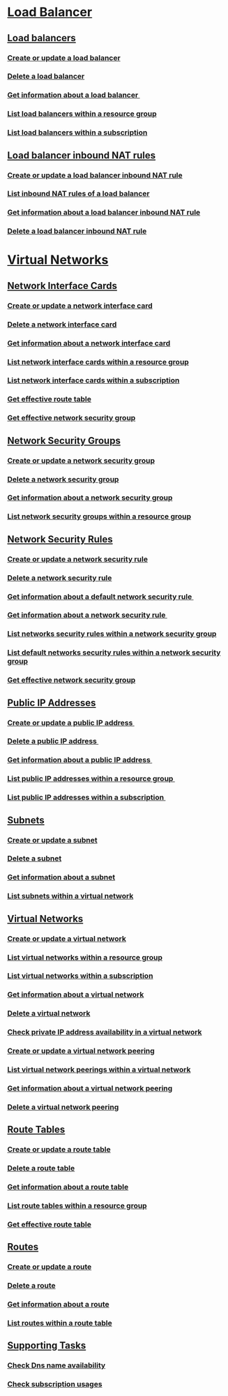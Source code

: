 # [Load Balancer](loadbalancer/index.md)
## [Load balancers](loadbalancer/load-balancer.md)
### [Create or update a load balancer](loadbalancer/create-or-update-a-load-balancer.md)
### [Delete a load balancer](loadbalancer/delete-a-load-balancer.md)
### [Get information about a load balancer ](loadbalancer/get-information-about-a-load-balancer.md)
### [List load balancers within a resource group](loadbalancer/list-load-balancers-within-a-resource-group.md)
### [List load balancers within a subscription](loadbalancer/list-load-balancers-within-a-subscription.md)
## [Load balancer inbound NAT rules](loadbalancer/load-balancer-inbound-nat-rules.md)
### [Create or update a load balancer inbound NAT rule](loadbalancer/create-or-update-a-load-balancer-inbound-nat-rule.md)
### [List inbound NAT rules of a load balancer](loadbalancer/list-inbound-nat-rules-of-a-load-balancer.md)
### [Get information about a load balancer inbound NAT rule](loadbalancer/get-information-about-a-load-balancer-inbound-nat-rule.md)
### [Delete a load balancer inbound NAT rule](loadbalancer/delete-a-load-balancer-inbound-nat-rule.md)
# [Virtual Networks](virtualnetwork/virtual-networks.md)
## [Network Interface Cards](virtualnetwork/network-interface-cards.md)
### [Create or update a network interface card](virtualnetwork/create-or-update-a-network-interface-card.md)
### [Delete a network interface card](virtualnetwork/delete-a-network-interface-card.md)
### [Get information about a network interface card](virtualnetwork/get-information-about-a-network-interface-card.md)
### [List network interface cards within a resource group](virtualnetwork/list-network-interface-cards-within-a-resource-group.md)
### [List network interface cards within a subscription](virtualnetwork/list-network-interface-cards-within-a-subscription.md)
### [Get effective route table](virtualnetwork/get-effective-route-table.md)
### [Get effective network security group](virtualnetwork/get-effective-network-security-group.md)
## [Network Security Groups](virtualnetwork/network-security-groups.md)
### [Create or update a network security group](virtualnetwork/create-or-update-a-network-security-group.md)
### [Delete a network security group](virtualnetwork/delete-a-network-security-group.md)
### [Get information about a network security group](virtualnetwork/get-information-about-a-network-security-group.md)
### [List network security groups within a resource group](virtualnetwork/list-network-security-groups-within-a-resource-group.md)
## [Network Security Rules](virtualnetwork/network-security-rules.md)
### [Create or update a network security rule](virtualnetwork/create-or-update-a-network-security-rule.md)
### [Delete a network security rule](virtualnetwork/delete-a-network-security-rule.md)
### [Get information about a default network security rule ](virtualnetwork/get-information-about-a-default-network-security-rule.md)
### [Get information about a network security rule ](virtualnetwork/get-information-about-a-network-security-rule.md)
### [List networks security rules within a network security group](virtualnetwork/list-networks-security-rules-within-a-network-security-group.md)
### [List default networks security rules within a network security group](virtualnetwork/list-default-networks-security-rules-within-a-network-security-group.md)
### [Get effective network security group](virtualnetwork/get-effective-network-security-group.md)
## [Public IP Addresses](virtualnetwork/public-ip-addresses.md)
### [Create or update a public IP address ](virtualnetwork/create-or-update-a-public-ip-address.md)
### [Delete a public IP address ](virtualnetwork/delete-a-public-ip-address.md)
### [Get information about a public IP address ](virtualnetwork/get-information-about-a-public-ip-address.md)
### [List public IP addresses within a resource group ](virtualnetwork/list-public-ip-addresses-within-a-resource-group.md)
### [List public IP addresses within a subscription ](virtualnetwork/list-public-ip-addresses-within-a-subscription.md)
## [Subnets](virtualnetwork/virtualnetworksubnets.md)
### [Create or update a subnet](virtualnetwork/create-or-update-a-subnet.md)
### [Delete a subnet](virtualnetwork/delete-a-subnet.md)
### [Get information about a subnet](virtualnetwork/get-information-about-a-subnet.md)
### [List subnets within a virtual network](virtualnetwork/list-subnets-within-a-virtual-network.md)
## [Virtual Networks](virtualnetwork/virtual-networks.md)
### [Create or update a virtual network](virtualnetwork/create-or-update-a-virtual-network.md)
### [List virtual networks within a resource group](virtualnetwork/list-virtual-networks-within-a-resource-group.md)
### [List virtual networks within a subscription](virtualnetwork/list-virtual-networks-within-a-subscription.md)
### [Get information about a virtual network](virtualnetwork/get-information-about-a-virtual-network.md)
### [Delete a virtual network](virtualnetwork/delete-a-virtual-network.md)
### [Check private IP address availability in a virtual network](virtualnetwork/check-private-ip-address-availability.md)
### [Create or update a virtual network peering](virtualnetwork/create-or-update-a-virtual-network-peering.md)
### [List virtual network peerings within a virtual network](virtualnetwork/list-virtual-network-peerings-within-a-virtual-network.md)
### [Get information about a virtual network peering](virtualnetwork/get-information-about-a-virtual-network-peering.md)
### [Delete a virtual network peering](virtualnetwork/delete-a-virtual-network-peering.md)
## [Route Tables](virtualnetwork/route-tables.md)
### [Create or update a route table](virtualnetwork/create-or-update-a-route-table.md)
### [Delete a route table](virtualnetwork/delete-a-route-table.md)
### [Get information about a route table](virtualnetwork/get-information-about-a-route-table.md)
### [List route tables within a resource group](virtualnetwork/list-route-tables-within-a-resource-group.md)
### [Get effective route table](virtualnetwork/get-effective-route-table.md)
## [Routes](virtualnetwork/networkroutes.md)
### [Create or update a route](virtualnetwork/create-or-update-a-route.md)
### [Delete a route](virtualnetwork/delete-a-route.md)
### [Get information about a route](virtualnetwork/get-information-about-a-route.md)
### [List routes within a route table](virtualnetwork/list-routes-within-a-route-table.md)
## [Supporting Tasks](virtualnetwork/supporting-tasks.md)
### [Check Dns name availability](virtualnetwork/check-dns-name-availability.md)
### [Check subscription usages](virtualnetwork/check-subscription-usages.md)


